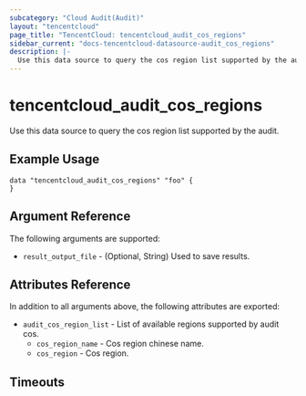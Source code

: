 ```yaml
---
subcategory: "Cloud Audit(Audit)"
layout: "tencentcloud"
page_title: "TencentCloud: tencentcloud_audit_cos_regions"
sidebar_current: "docs-tencentcloud-datasource-audit_cos_regions"
description: |-
  Use this data source to query the cos region list supported by the audit.
---
```


# tencentcloud_audit_cos_regions

Use this data source to query the cos region list supported by the audit.

## Example Usage

```hcl
data "tencentcloud_audit_cos_regions" "foo" {
}
```

## Argument Reference

The following arguments are supported:

* `result_output_file` - (Optional, String) Used to save results.

## Attributes Reference

In addition to all arguments above, the following attributes are exported:

* `audit_cos_region_list` - List of available regions supported by audit cos.
  * `cos_region_name` - Cos region chinese name.
  * `cos_region` - Cos region.


## Timeouts

<no value>


